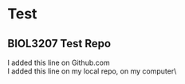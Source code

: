 # Test
## BIOL3207 Test Repo
I added this line on Github.com\
I added this line on my local repo, on my computer\
